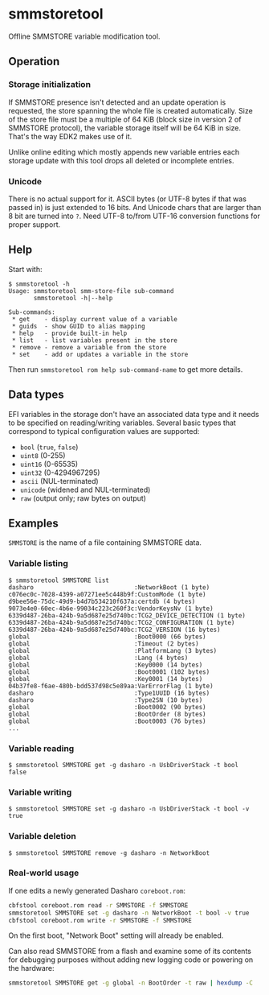 # smmstoretool

Offline SMMSTORE variable modification tool.

## Operation

### Storage initialization

If SMMSTORE presence isn't detected and an update operation is requested, the
store spanning the whole file is created automatically.  Size of the store file
must be a multiple of 64 KiB (block size in version 2 of SMMSTORE protocol),
the variable storage itself will be 64 KiB in size.  That's the way EDK2 makes
use of it.

Unlike online editing which mostly appends new variable entries each storage
update with this tool drops all deleted or incomplete entries.

### Unicode

There is no actual support for it.  ASCII bytes (or UTF-8 bytes if that was
passed in) is just extended to 16 bits.  And Unicode chars that are larger than
8 bit are turned into `?`.  Need UTF-8 to/from UTF-16 conversion functions for
proper support.

## Help

Start with:

```
$ smmstoretool -h
Usage: smmstoretool smm-store-file sub-command
       smmstoretool -h|--help

Sub-commands:
 * get    - display current value of a variable
 * guids  - show GUID to alias mapping
 * help   - provide built-in help
 * list   - list variables present in the store
 * remove - remove a variable from the store
 * set    - add or updates a variable in the store
```

Then run `smmstoretool rom help sub-command-name` to get more details.

## Data types

EFI variables in the storage don't have an associated data type and it needs to
be specified on reading/writing variables.  Several basic types that correspond
to typical configuration values are supported:

 * `bool` (`true`, `false`)
 * `uint8` (0-255)
 * `uint16` (0-65535)
 * `uint32` (0-4294967295)
 * `ascii` (NUL-terminated)
 * `unicode` (widened and NUL-terminated)
 * `raw` (output only; raw bytes on output)

## Examples

`SMMSTORE` is the name of a file containing SMMSTORE data.

### Variable listing

```
$ smmstoretool SMMSTORE list
dasharo                            :NetworkBoot (1 byte)
c076ec0c-7028-4399-a07271ee5c448b9f:CustomMode (1 byte)
d9bee56e-75dc-49d9-b4d7b534210f637a:certdb (4 bytes)
9073e4e0-60ec-4b6e-99034c223c260f3c:VendorKeysNv (1 byte)
6339d487-26ba-424b-9a5d687e25d740bc:TCG2_DEVICE_DETECTION (1 byte)
6339d487-26ba-424b-9a5d687e25d740bc:TCG2_CONFIGURATION (1 byte)
6339d487-26ba-424b-9a5d687e25d740bc:TCG2_VERSION (16 bytes)
global                             :Boot0000 (66 bytes)
global                             :Timeout (2 bytes)
global                             :PlatformLang (3 bytes)
global                             :Lang (4 bytes)
global                             :Key0000 (14 bytes)
global                             :Boot0001 (102 bytes)
global                             :Key0001 (14 bytes)
04b37fe8-f6ae-480b-bdd537d98c5e89aa:VarErrorFlag (1 byte)
dasharo                            :Type1UUID (16 bytes)
dasharo                            :Type2SN (10 bytes)
global                             :Boot0002 (90 bytes)
global                             :BootOrder (8 bytes)
global                             :Boot0003 (76 bytes)
...
```

### Variable reading

```
$ smmstoretool SMMSTORE get -g dasharo -n UsbDriverStack -t bool
false
```

### Variable writing

```
$ smmstoretool SMMSTORE set -g dasharo -n UsbDriverStack -t bool -v true
```

### Variable deletion

```
$ smmstoretool SMMSTORE remove -g dasharo -n NetworkBoot
```

### Real-world usage

If one edits a newly generated Dasharo `coreboot.rom`:

```bash
cbfstool coreboot.rom read -r SMMSTORE -f SMMSTORE
smmstoretool SMMSTORE set -g dasharo -n NetworkBoot -t bool -v true
cbfstool coreboot.rom write -r SMMSTORE -f SMMSTORE
```

On the first boot, "Network Boot" setting will already be enabled.

Can also read SMMSTORE from a flash and examine some of its contents for
debugging purposes without adding new logging code or powering on the hardware:

```bash
smmstoretool SMMSTORE get -g global -n BootOrder -t raw | hexdump -C
```
